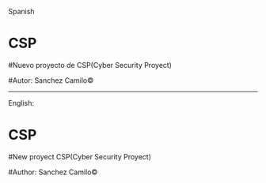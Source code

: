 Spanish
# CSP

#Nuevo proyecto de CSP(Cyber Security Proyect)

#Autor: Sanchez Camilo©

___________________________________________________


English:
# CSP

#New proyect CSP(Cyber Security Proyect)

#Author: Sanchez Camilo©

